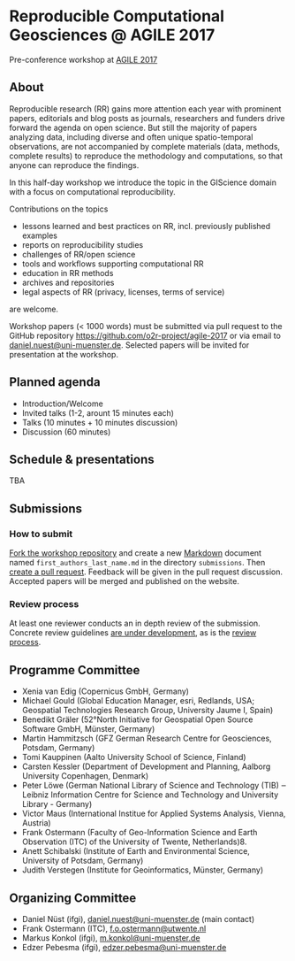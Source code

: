 # Reproducible Computational Geosciences @ AGILE 2017

Pre-conference workshop at [AGILE 2017](https://agile-online.org/index.php/home-2017)

## About

Reproducible research (RR) gains more attention each year with prominent papers, editorials
and blog posts as journals, researchers and funders drive forward the agenda on open
science. But still the majority of papers analyzing data, including diverse and often unique
spatio-temporal observations, are not accompanied by complete materials (data, methods,
complete results) to reproduce the methodology and computations, so that anyone can
reproduce the findings.

In this half-day workshop we introduce the topic in the GIScience domain with a focus on
computational reproducibility.

Contributions on the topics

- lessons learned and best practices on RR, incl. previously published examples
- reports on reproducibility studies
- challenges of RR/open science
- tools and workflows supporting computational RR
- education in RR methods
- archives and repositories
- legal aspects of RR (privacy, licenses, terms of service)

are welcome.

Workshop papers (< 1000 words) must be submitted via pull request to the GitHub repository https://github.com/o2r-project/agile-2017 or via email to daniel.nuest@uni-muenster.de.
Selected papers will be invited for presentation at the workshop.

## Planned agenda

- Introduction/Welcome
- Invited talks (1-2, arount 15 minutes each)
- Talks (10 minutes + 10 minutes discussion)
- Discussion (60 minutes)

## Schedule & presentations

TBA

## Submissions

### How to submit

[Fork the workshop repository](https://github.com/o2r-project/agile-2017#fork-destination-box) and create a new [Markdown](https://guides.github.com/features/mastering-markdown/) document named `first_authors_last_name.md` in the directory `submissions`. Then [create a pull request](https://github.com/o2r-project/agile-2017#fork-destination-box).
Feedback will be given in the pull request discussion. Accepted papers will be merged and published on the website.

### Review process

At least one reviewer conducts an in depth review of the submission. Concrete review guidelines [are under development](https://github.com/o2r-project/agile-2017/issues/3), as is the [review process](https://github.com/o2r-project/agile-2017/issues/2).

## Programme Committee

- Xenia van Edig (Copernicus GmbH, Germany)
- Michael Gould (Global Education Manager, esri, Redlands, USA; Geospatial Technologies Research Group, University Jaume I, Spain)
- Benedikt Gräler (52°North Initiative for Geospatial Open Source Software GmbH, Münster, Germany)
- Martin Hammitzsch (GFZ German Research Centre for Geosciences, Potsdam, Germany)
- Tomi Kauppinen (Aalto University School of Science, Finland)
- Carsten Kessler (Department of Development and Planning, Aalborg University Copenhagen, Denmark)
- Peter Löwe (German National Library of Science and Technology (TIB) ‒ Leibniz Information Centre for Science and Technology and University Library - Germany)
- Victor Maus (International Institue for Applied Systems Analysis, Vienna, Austria)
- Frank Ostermann (Faculty of Geo-Information Science and Earth Observation (ITC) of the University of Twente, Netherlands)8.
- Anett Schibalski (Institute of Earth and Environmental Science, University of Potsdam, Germany)
- Judith Verstegen (Institute for Geoinformatics, Münster, Germany)

## Organizing Committee

- Daniel Nüst (ifgi), daniel.nuest@uni-muenster.de (main contact)
- Frank Ostermann (ITC), f.o.ostermann@utwente.nl
- Markus Konkol (ifgi), m.konkol@uni-muenster.de
- Edzer Pebesma (ifgi), edzer.pebesma@uni-muenster.de

